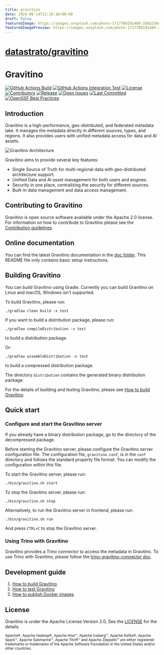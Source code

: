 ```yaml
---
title: gravitino
date: 2024-06-14T12:18:16+08:00
draft: False
featuredImage: https://images.unsplash.com/photo-1717700191408-35bb236d2cae?ixid=M3w0NjAwMjJ8MHwxfHJhbmRvbXx8fHx8fHx8fDE3MTgzMzg2Mjl8&ixlib=rb-4.0.3
featuredImagePreview: https://images.unsplash.com/photo-1717700191408-35bb236d2cae?ixid=M3w0NjAwMjJ8MHwxfHJhbmRvbXx8fHx8fHx8fDE3MTgzMzg2Mjl8&ixlib=rb-4.0.3
---
```


# [datastrato/gravitino](https://github.com/datastrato/gravitino)

<!--
  Copyright 2023 Datastrato Pvt Ltd.
  This software is licensed under the Apache License version 2.
-->

# Gravitino

[![GitHub Actions Build](https://github.com/datastrato/gravitino/actions/workflows/build.yml/badge.svg)](https://github.com/datastrato/gravitino/actions/workflows/build.yml)
[![GitHub Actions Integration Test](https://github.com/datastrato/gravitino/actions/workflows/integration-test.yml/badge.svg)](https://github.com/datastrato/gravitino/actions/workflows/integration-test.yml)
[![License](https://img.shields.io/github/license/datastrato/gravitino)](https://github.com/datastrato/gravitino/blob/main/LICENSE)
[![Contributors](https://img.shields.io/github/contributors/datastrato/gravitino)](https://github.com/datastrato/gravitino/graphs/contributors)
[![Release](https://img.shields.io/github/v/release/datastrato/gravitino)](https://github.com/datastrato/gravitino/releases)
[![Open Issues](https://img.shields.io/github/issues-raw/datastrato/gravitino)](https://github.com/datastrato/gravitino/issues)
[![Last Committed](https://img.shields.io/github/last-commit/datastrato/gravitino)](https://github.com/datastrato/gravitino/commits/main/)
[![OpenSSF Best Practices](https://www.bestpractices.dev/projects/8358/badge)](https://www.bestpractices.dev/projects/8358)

## Introduction

Gravitino is a high-performance, geo-distributed, and federated metadata lake. It manages the metadata directly in different sources, types, and regions. It also provides users with unified metadata access for data and AI assets.

![Gravitino Architecture](docs/assets/gravitino-architecture.png)

Gravitino aims to provide several key features:

* Single Source of Truth for multi-regional data with geo-distributed architecture support.
* Unified Data and AI asset management for both users and engines.
* Security in one place, centralizing the security for different sources.
* Built-in data management and data access management.

## Contributing to Gravitino

Gravitino is open source software available under the Apache 2.0 license. For information on how to contribute to Gravitino please see the [Contribution guidelines](CONTRIBUTING.md).

## Online documentation

You can find the latest Gravitino documentation in the [doc folder](docs). This README file only contains basic setup instructions.

## Building Gravitino

You can build Gravitino using Gradle. Currently you can build Gravitino on Linux and macOS, Windows isn't supported.

To build Gravitino, please run:

```shell
./gradlew clean build -x test
```

If you want to build a distribution package, please run:

```shell
./gradlew compileDistribution -x test
```

to build a distribution package.

Or:

```shell
./gradlew assembleDistribution -x test
```

to build a compressed distribution package.

The directory `distribution` contains the generated binary distribution package.

For the details of building and testing Gravitino, please see [How to build Gravitino](docs/how-to-build.md).

## Quick start

### Configure and start the Gravitino server

If you already have a binary distribution package, go to the directory of the decompressed package.

Before starting the Gravitino server, please configure the Gravitino server configuration file. The
configuration file, `gravitino.conf`, is in the `conf` directory and follows the standard property file format. You can modify the configuration within this file.

To start the Gravitino server, please run:

```shell
./bin/gravitino.sh start
```

To stop the Gravitino server, please run:

```shell
./bin/gravitino.sh stop
```

Alternatively, to run the Gravitino server in frontend, please run:

```shell
./bin/gravitino.sh run
```

And press `CTRL+C` to stop the Gravitino server.

### Using Trino with Gravitino

Gravitino provides a Trino connector to access the metadata in Gravitino. To use Trino with Gravitino, please follow the [trino-gravitino-connector doc](docs/trino-connector/index.md).

## Development guide

1. [How to build Gravitino](docs/how-to-build.md)
2. [How to test Gravitino](docs/how-to-test.md)
3. [How to publish Docker images](docs/publish-docker-images.md)

## License

Gravitino is under the Apache License Version 2.0, See the [LICENSE](LICENSE) for the details.

<sub>Apache®, Apache Hadoop&reg;, Apache Hive&trade;, Apache Iceberg&trade;, Apache Kafka&reg;, Apache Spark&trade;, Apache Submarine&trade;, Apache Thrift&trade; and Apache Zeppelin&trade; are either registered trademarks or trademarks of the Apache Software Foundation in the United States and/or other countries.</sub>
